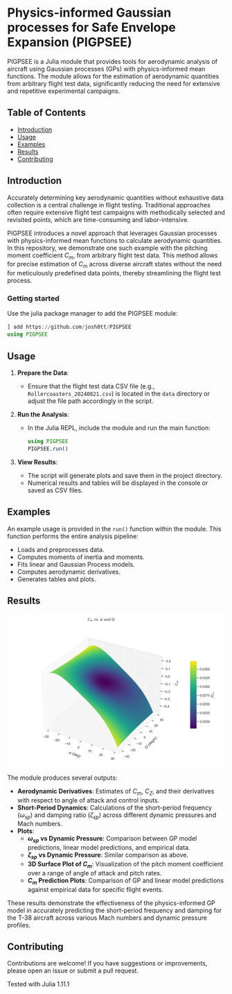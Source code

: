 # Physics-informed Gaussian processes for Safe Envelope Expansion (PIGPSEE)

PIGPSEE is a Julia module that provides tools for aerodynamic analysis of aircraft using Gaussian processes (GPs) with physics-informed mean functions. The module allows for the estimation of aerodynamic quantities from arbitrary flight test data, significantly reducing the need for extensive and repetitive experimental campaigns.

## Table of Contents

- [Introduction](#introduction)
- [Usage](#usage)
- [Examples](#examples)
- [Results](#results)
- [Contributing](#contributing)

## Introduction

Accurately determining key aerodynamic quantities without exhaustive data collection is a central challenge in flight testing. Traditional approaches often require extensive flight test campaigns with methodically selected and revisited points, which are time-consuming and labor-intensive.

PIGPSEE introduces a novel approach that leverages Gaussian processes with physics-informed mean functions to calculate aerodynamic quantities. In this repository, we demonstrate one such example with the pitching moment coefficient $`C_m`$, from arbitrary flight test data. This method allows for precise estimation of $`C_m`$ across diverse aircraft states without the need for meticulously predefined data points, thereby streamlining the flight test process.

### Getting started

Use the julia package manager to add the PIGPSEE module:
```julia
] add https://github.com/josh0tt/PIGPSEE
using PIGPSEE
```

## Usage

1. **Prepare the Data**:

   - Ensure that the flight test data CSV file (e.g., `Rollercoasters_20240821.csv`) is located in the `data` directory or adjust the file path accordingly in the script.

2. **Run the Analysis**:

   - In the Julia REPL, include the module and run the main function:

     ```julia
     using PIGPSEE
     PIGPSEE.run()
     ```

3. **View Results**:

   - The script will generate plots and save them in the project directory.
   - Numerical results and tables will be displayed in the console or saved as CSV files.

## Examples

An example usage is provided in the `run()` function within the module. This function performs the entire analysis pipeline:

- Loads and preprocesses data.
- Computes moments of inertia and moments.
- Fits linear and Gaussian Process models.
- Computes aerodynamic derivatives.
- Generates tables and plots.

## Results

![](https://github.com/josh0tt/PIGPSEE/blob/main/img/surface_plot.png)

The module produces several outputs:

- **Aerodynamic Derivatives**: Estimates of $`C_m`$, $`C_Z`$, and their derivatives with respect to angle of attack and control inputs.
- **Short-Period Dynamics**: Calculations of the short-period frequency ($`\omega_{sp}`$) and damping ratio ($`\zeta_{sp}`$) across different dynamic pressures and Mach numbers.
- **Plots**:
  - **$`\omega_{sp}`$ vs Dynamic Pressure**: Comparison between GP model predictions, linear model predictions, and empirical data.
  - **$`\zeta_{sp}`$ vs Dynamic Pressure**: Similar comparison as above.
  - **3D Surface Plot of $`C_m`$**: Visualization of the pitch moment coefficient over a range of angle of attack and pitch rates.
  - **$`C_m`$ Prediction Plots**: Comparison of GP and linear model predictions against empirical data for specific flight events.

These results demonstrate the effectiveness of the physics-informed GP model in accurately predicting the short-period frequency and damping for the T-38 aircraft across various Mach numbers and dynamic pressure profiles.

## Contributing

Contributions are welcome! If you have suggestions or improvements, please open an issue or submit a pull request.

Tested with Julia 1.11.1
